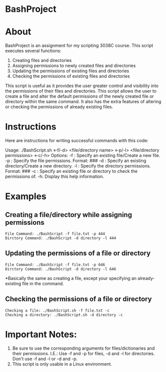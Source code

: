 # BashProject 

# About
BashProject is an assignment for my scripting 3038C course. 
This script executes several functions:
1. Creating files and directories
2. Assigning permissions to newly created files and directories
3. Updating the permissions of existing files and directories
4. Checking the permissions of existing files and directories
 
This script is useful as it provides the user greater control and visibility into the permissions of their files and directories. This script allows the user to create a file and alter the default permissions of the newly created file or directory within the same command. It also has the extra features of altering or checking the permissions of already existing files.

# Instructions
Here are instructions for writing successful commands with this code:

Usage: 
./BashScript.sh <-f/-d> <file/directory name> <-p/-l> <file/directory permissions> <-c/-h>
Options:
    -f <filename>: Specify an existing file/Create a new file.
    -p <filepermissions>: Specify the file permissions. Format: ###
    -d <directoryname>: Specify an existing directory/Create a new directory.
    -l <directorypermissions>: Specify the directory permissions. Format: ###
    -c <filename or directoryname>: Specify an existing file or directory to check the permissions of.
    -h: Display this help information.

# Examples
## Creating a file/directory while assigning permissions
    File Command: ./BashScript -f file.txt -p 444
    Dirctory Command: ./BashScript -d directory -l 444
## Updating the permissions of a file or directory
    File Command: ./BashScript -f file.txt -p 646
    Dirctory Command: ./BashScript -d directory -l 646
*Basically the same as creating a file, except your specifying an already-existing file in the command.
## Checking the permissions of a file or directory
    Checking a file: ./BashScript.sh -f file.txt -c
    Checking a directory: ./BashScript.sh -d directory -c

# Important Notes:
1. Be sure to use the corresponding arguments for files/dictionaries and their permissions. I.E.: Use -f and -p for files, -d and -l for directories. Don't use -f and -l or -d and -p.
2. This script is only usable in a Linux environment.
